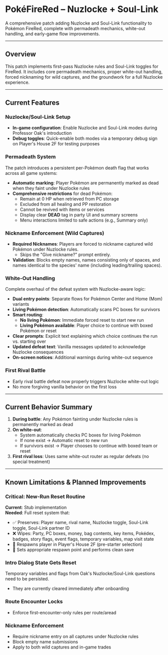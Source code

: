 # PokéFireRed – Nuzlocke + Soul-Link

A comprehensive patch adding Nuzlocke and Soul-Link functionality to Pokémon FireRed, complete with permadeath mechanics, white-out handling, and early-game flow improvements.

---

## Overview

This patch implements first-pass Nuzlocke rules and Soul-Link toggles for FireRed. It includes core permadeath mechanics, proper white-out handling, forced nicknaming for wild captures, and the groundwork for a full Nuzlocke experience.

---

## Current Features

### Nuzlocke/Soul-Link Setup

- **In-game configuration**: Enable Nuzlocke and Soul-Link modes during Professor Oak's introduction
- **Debug toggles**: Quick-enable both modes via a temporary debug sign on Player's House 2F for testing purposes

### Permadeath System

The patch introduces a persistent per-Pokémon death flag that works across all game systems:

- **Automatic marking**: Player Pokémon are permanently marked as dead when they faint under Nuzlocke rules
- **Comprehensive restrictions** for dead Pokémon:
  - Remain at 0 HP when retrieved from PC storage
  - Excluded from all healing and PP restoration
  - Cannot be revived with items or services
  - Display clear **DEAD** tag in party UI and summary screens
  - Menu interactions limited to safe actions (e.g., Summary only)

### Nickname Enforcement (Wild Captures)

-   **Required Nicknames**: Players are forced to nickname captured wild Pokémon under Nuzlocke rules.
    -   Skips the "Give nickname?" prompt entirely.
-   **Validation**: Blocks empty names, names consisting only of spaces, and names identical to the species' name (including leading/trailing spaces).

### White-Out Handling

Complete overhaul of the defeat system with Nuzlocke-aware logic:

- **Dual entry points**: Separate flows for Pokémon Center and Home (Mom) variants
- **Living Pokémon detection**: Automatically scans PC boxes for survivors
- **Smart routing**:
  - **No living Pokémon**: Immediate forced reset to start new run
  - **Living Pokémon available**: Player choice to continue with boxed Pokémon or reset
- **Clear prompts**: Explicit text explaining which choice continues the run vs. starting over
- **Updated defeat text**: Vanilla messages updated to acknowledge Nuzlocke consequences
- **On-screen notices**: Additional warnings during white-out sequence

### First Rival Battle

- Early rival battle defeat now properly triggers Nuzlocke white-out logic
- No more forgiving vanilla behavior on the first loss

---

## Current Behavior Summary

1. **During battle**: Any Pokémon fainting under Nuzlocke rules is permanently marked as dead
2. **On white-out**:
   - System automatically checks PC boxes for living Pokémon
   - If none exist → Automatic reset to new run
   - If survivors exist → Player chooses to continue with boxed team or reset
3. **First rival loss**: Uses same white-out router as regular defeats (no special treatment)

---

## Known Limitations & Planned Improvements

### Critical: New-Run Reset Routine

**Current**: Stub implementation  
**Needed**: Full reset system that:

- ✅ Preserves: Player name, rival name, Nuzlocke toggle, Soul-Link toggle, Soul-Link partner ID
- ❌ Wipes: Party, PC boxes, money, bag contents, key items, Pokédex, badges, story flags, event flags, temporary variables, map visit state
- 🎯 Respawns player in Player's House 2F (pre-starter selection)
- 💾 Sets appropriate respawn point and performs clean save

### Intro Dialog State Gets Reset

Temporary variables and flags from Oak's Nuzlocke/Soul-Link questions need to be persisted.
- They are currently cleared immediately after onboarding


### Route Encounter Locks

- Enforce first-encounter-only rules per route/aread

### Nickname Enforcement

- Require nickname entry on all captures under Nuzlocke rules
- Block empty name submissions
- Apply to both wild captures and in-game trades